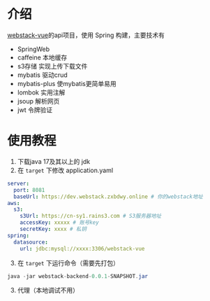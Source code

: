 # 介绍

[webstack-vue](https://github.com/zxbdzh/webstack-vue)的api项目，使用 Spring 构建，主要技术有
- SpringWeb
- caffeine 本地缓存
- s3存储 实现上传下载文件
- mybatis 驱动crud
- mybatis-plus 使mybatis更简单易用
- lombok 实用注解
- jsoup 解析网页
- jwt 令牌验证

# 使用教程

1. 下载java 17及其以上的 jdk
2. 在 `target` 下修改 application.yaml
```yaml
server:
  port: 8081
  baseUrl: https://dev.webstack.zxbdwy.online # 你的webstack地址
aws:
  s3:
    s3Url: https://cn-sy1.rains3.com # S3服务器地址
    accessKey: xxxxx # 账号key
    secretKey: xxxx # 私钥
spring:
  datasource:
    url: jdbc:mysql://xxxx:3306/webstack-vue
```
3. 在 `target` 下运行命令（需要先打包）
```java
java -jar webstack-backend-0.0.1-SNAPSHOT.jar
```
3. 代理（本地调试不用）
